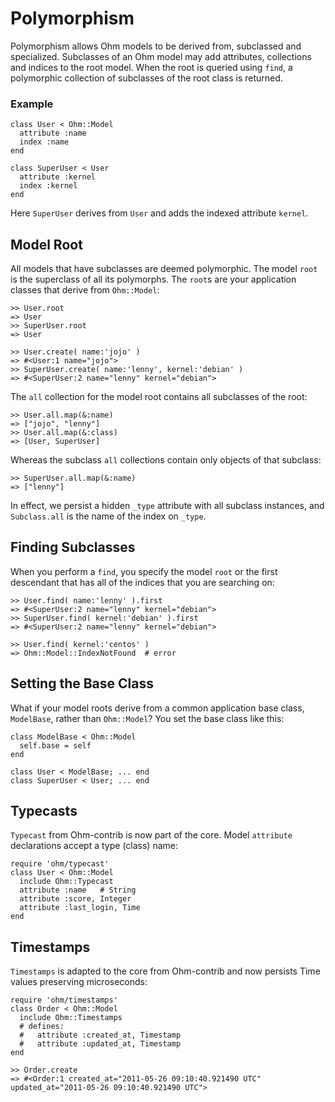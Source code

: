 Polymorphism
=====

Polymorphism allows Ohm models to be derived from, subclassed and specialized. Subclasses of an Ohm model may add attributes, collections and indices to the root model. When the root is queried using `find`, a polymorphic collection of subclasses of the root class is returned.

### Example

    class User < Ohm::Model
      attribute :name
      index :name
    end

    class SuperUser < User
      attribute :kernel
      index :kernel
    end

Here `SuperUser` derives from `User` and adds the indexed attribute `kernel`.

## Model Root

All models that have subclasses are deemed polymorphic. The model `root` is the superclass of all its polymorphs. The `root`s are your application classes that derive from `Ohm::Model`:

    >> User.root
    => User
    >> SuperUser.root
    => User

    >> User.create( name:'jojo' )
    => #<User:1 name="jojo">
    >> SuperUser.create( name:'lenny', kernel:'debian' )
    => #<SuperUser:2 name="lenny" kernel="debian">
    
The `all` collection for the model root contains all subclasses of the root:

    >> User.all.map(&:name)
    => ["jojo", "lenny"]
    >> User.all.map(&:class)
    => [User, SuperUser]

Whereas the subclass `all` collections contain only objects of that subclass:

    >> SuperUser.all.map(&:name)
    => ["lenny"]

In effect, we persist a hidden `_type` attribute with all subclass instances, and `Subclass.all` is the name of the index on `_type`.

## Finding Subclasses

When you perform a `find`, you specify the model `root` or the first descendant that has all of the indices that you are searching on:

    >> User.find( name:'lenny' ).first
    => #<SuperUser:2 name="lenny" kernel="debian">
    >> SuperUser.find( kernel:'debian' ).first
    => #<SuperUser:2 name="lenny" kernel="debian">
    
    >> User.find( kernel:'centos' )
    => Ohm::Model::IndexNotFound  # error    

## Setting the Base Class

What if your model roots derive from a common application base class, `ModelBase`, rather than `Ohm::Model`? You set the base class like this:

    class ModelBase < Ohm::Model
      self.base = self
    end
    
    class User < ModelBase; ... end
    class SuperUser < User; ... end
    

Typecasts
------

`Typecast` from Ohm-contrib is now part of the core. Model `attribute` declarations accept a type (class) name:

    require 'ohm/typecast'
    class User < Ohm::Model
      include Ohm::Typecast
      attribute :name   # String
      attribute :score, Integer
      attribute :last_login, Time
    end

Timestamps
------

`Timestamps` is adapted to the core from Ohm-contrib and now persists Time values preserving microseconds:

    require 'ohm/timestamps'
    class Order < Ohm::Model
      include Ohm::Timestamps
      # defines:
      #   attribute :created_at, Timestamp
      #   attribute :updated_at, Timestamp
    end
    
    >> Order.create
    => #<Order:1 created_at="2011-05-26 09:10:40.921490 UTC" updated_at="2011-05-26 09:10:40.921490 UTC">
    

